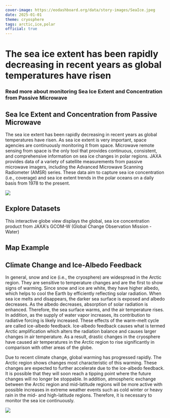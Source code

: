 ```yaml
---
cover-image: https://eodashboard.org/data/story-images/SeaIce.jpeg
date: 2025-01-01
theme: cryosphere
tags: arctic,ice,polar
official: true
---
```


#   The sea ice extent has been rapidly decreasing in recent years as global temperatures have risen <!--{ as="img" mode="hero" src="https://eodashboard.org/data/story-images/SeaIce.jpeg" }-->
### Read more about monitoring Sea Ice Extent and Concentration from Passive Microwave <!--{ style="font-size:1.5rem;opacity:0.7;margin-top:1rem;" }-->

## Sea Ice Extent and Concentration from Passive Microwave

The sea ice extent has been rapidly decreasing in recent years as global temperatures have risen. As sea ice extent is very important, space agencies are continuously monitoring it from space. Microwave remote sensing from space is the only tool that provides continuous, consistent, and comprehensive information on sea ice changes in polar regions. JAXA provides data of a variety of satellite measurements from passive microwave imagers, including the Advanced Microwave Scanning Radiometer (AMSR) series. These data aim to capture sea ice concentration (i.e., coverage) and sea ice extent trends in the polar oceans on a daily basis from 1978 to the present.

![](https://eodashboard.org/data/story-images/1-sea-ice.jpg)

## Explore Datasets

This interactive globe view displays the global, sea ice concentration product from JAXA's GCOM-W (Global Change Observation Mission - Water)

## Map Example <!--{as="eox-map" style="width: 100%; height: 500px;" layers='[{"type":"Tile","properties":{"id":"Overlay labels"},"source":{"type":"XYZ","urls":["//s2maps-tiles.eu/wmts/1.0.0/overlay_base_bright_3857/default/g/{z}/{y}/{x}.jpg"]}},{"type":"Tile","properties":{"id":"ENSST_by_GCOM-W-AMSR_JAXA-2024-08-10T12:00:00Z"},"source":{"type":"TileWMS","urls":["https://services.sentinel-hub.com/ogc/wms/0635c213-17a1-48ee-aef7-9d1731695a54"],"params":{"layers":"SST_BY_GCOM-W-AMSR_JAXA","styles":"","format":"image/png","time":"2024-08-10T12:00:00Z"}}},{"type":"Tile","properties":{"id":"Terrain light"},"source":{"type":"XYZ","urls":["//s2maps-tiles.eu/wmts/1.0.0/terrain-light_3857/default/g/{z}/{y}/{x}.jpg"]}}]' zoom="2.562242424221073" center=[0,-9.48025338669575] }-->

## Climate Change and Ice-Albedo Feedback

In general, snow and ice (i.e., the cryosphere) are widespread in the Arctic region. They are sensitive to temperature changes and are the first to show signs of warming. Since snow and ice are white, they have higher albedo, which helps to cool the Earth by efficiently reflecting solar radiation. When sea ice melts and disappears, the darker sea surface is exposed and albedo decreases. As the albedo decreases, absorption of solar radiation is enhanced. Therefore, the sea surface warms, and the air temperature rises. In addition, as the supply of water vapor increases, its contribution to radiative forcing is likely increased. These effects of the warm-melt cycle are called ice-albedo feedback. Ice-albedo feedback causes what is termed Arctic amplification which alters the radiation balance and causes larger changes in air temperature. As a result, drastic changes in the cryosphere have caused air temperatures in the Arctic region to rise significantly in comparison with other areas of the globe.

Due to recent climate change, global warming has progressed rapidly. The Arctic region shows changes most characteristic of this warming. These changes are expected to further accelerate due to the ice-albedo feedback. It is possible that they will soon reach a tipping point where the future changes will no longer be stoppable. In addition, atmospheric exchange between the Arctic region and mid-latitude regions will be more active with possible increases in extreme weather events such as cold winter or heavy rain in the mid- and high-latitude regions. Therefore, it is necessary to monitor the sea ice continuously.

![](https://eodashboard.org/data/story-images/1-EO_Dashboard_Cryo-Pix_May_12.jpeg)


